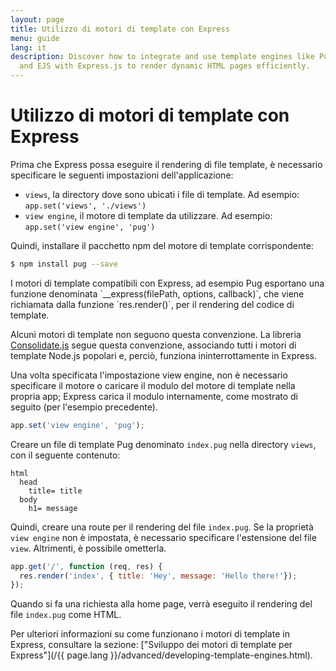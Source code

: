 ```yaml
---
layout: page
title: Utilizzo di motori di template con Express
menu: guide
lang: it
description: Discover how to integrate and use template engines like Pug, Handlebars,
  and EJS with Express.js to render dynamic HTML pages efficiently.
---
```


# Utilizzo di motori di template con Express

Prima che Express possa eseguire il rendering di file template, è necessario specificare le seguenti impostazioni dell'applicazione:

* `views`, la directory dove sono ubicati i file di template. Ad esempio: `app.set('views', './views')`
* `view engine`, il motore di template da utilizzare. Ad esempio: `app.set('view engine', 'pug')`

Quindi, installare il pacchetto npm del motore di template corrispondente:

```bash
$ npm install pug --save
```

<div class="doc-box doc-notice" markdown="1">
I motori di template compatibili con Express, ad esempio Pug esportano una funzione denominata `__express(filePath, options, callback)`, che viene richiamata dalla funzione `res.render()`, per il rendering del codice di template.

Alcuni motori di template non seguono questa convenzione. La libreria [Consolidate.js](https://www.npmjs.org/package/consolidate) segue questa convenzione, associando tutti i motori di template Node.js popolari e, perciò, funziona ininterrottamente in Express.
</div>

Una volta specificata l'impostazione view engine, non è necessario specificare il motore o caricare il modulo del motore di template nella propria app; Express carica il modulo internamente, come mostrato di seguito (per l'esempio precedente).

```js
app.set('view engine', 'pug');
```

Creare un file di template Pug denominato `index.pug` nella directory `views`, con il seguente contenuto:

```pug
html
  head
    title= title
  body
    h1= message
```

Quindi, creare una route per il rendering del file `index.pug`. Se la proprietà `view engine` non è impostata, è necessario specificare l'estensione del file `view`. Altrimenti, è possibile ometterla.

```js
app.get('/', function (req, res) {
  res.render('index', { title: 'Hey', message: 'Hello there!'});
});
```

Quando si fa una richiesta alla home page, verrà eseguito il rendering del file `index.pug` come HTML.

Per ulteriori informazioni su come funzionano i motori di template in Express, consultare la sezione: ["Sviluppo dei motori di template per Express"](/{{ page.lang }}/advanced/developing-template-engines.html).
